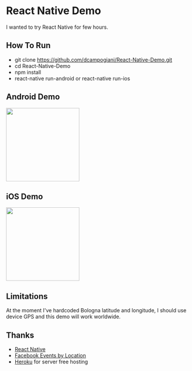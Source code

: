 # React Native Demo
I wanted to try React Native for few hours.

## How To Run
 - git clone https://github.com/dcampogiani/React-Native-Demo.git
 - cd React-Native-Demo
 - npm install
 - react-native run-android or react-native run-ios


## Android Demo
<img src="https://github.com/dcampogiani/React-Native-Demo/blob/master/demoAndroid.gif?raw=true" width="200"> 

## iOS Demo
<img src="https://github.com/dcampogiani/React-Native-Demo/blob/master/demoiOS.gif?raw=true" width="200">

## Limitations
At the moment I've hardcoded Bologna latitude and longitude, I should use device GPS and this demo will work worldwide.

## Thanks
 - [React Native](https://facebook.github.io/react-native/)
 - [Facebook Events by Location](https://github.com/tobilg/facebook-events-by-location)
 - [Heroku](https://www.heroku.com/) for server free hosting


